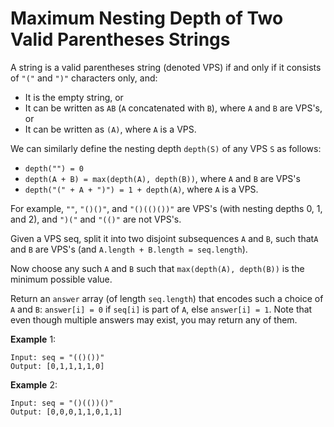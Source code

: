 # Maximum Nesting Depth of Two Valid Parentheses Strings

A string is a valid parentheses string (denoted VPS) if and only if it consists
of `"("` and `")"` characters only, and:

- It is the empty string, or
- It can be written as `AB` (`A` concatenated with `B`), where `A` and `B` are
  VPS's, or
- It can be written as `(A)`, where `A` is a VPS.

We can similarly define the nesting depth `depth(S)` of any VPS `S` as follows:

- `depth("") = 0`
- `depth(A + B) = max(depth(A), depth(B))`, where `A` and `B` are VPS's
- `depth("(" + A + ")") = 1 + depth(A)`, where `A` is a VPS.

For example, `""`, `"()()"`, and `"()(()())"` are VPS's (with nesting depths 0,
1, and 2), and `")("` and `"(()"` are not VPS's.

Given a VPS seq, split it into two disjoint subsequences `A` and `B`, such
that`A` and `B` are VPS's (and `A.length + B.length = seq.length`).

Now choose any such `A` and `B` such that `max(depth(A), depth(B))` is the
minimum possible value.

Return an `answer` array (of length `seq.length`) that encodes such a choice of
`A` and `B`: `answer[i] = 0` if `seq[i]` is part of `A`, else `answer[i] = 1`.
Note that even though multiple answers may exist, you may return any of them.

**Example** 1:

```
Input: seq = "(()())"
Output: [0,1,1,1,1,0]
```

**Example** 2:

```
Input: seq = "()(())()"
Output: [0,0,0,1,1,0,1,1]
```
